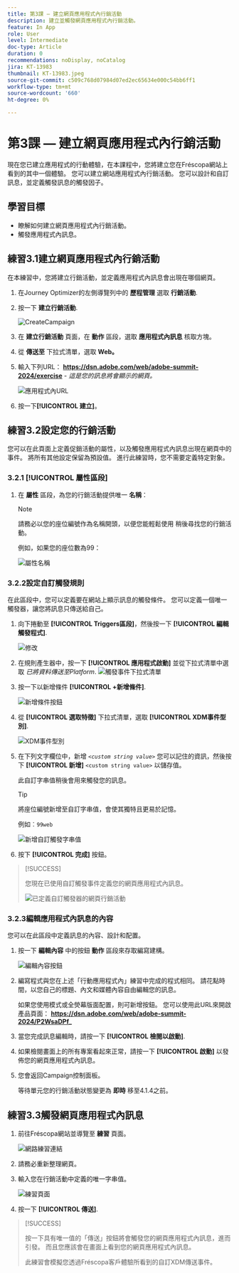 ```yaml
---
title: 第3課 — 建立網頁應用程式內行銷活動
description: 建立並觸發網頁應用程式內行銷活動。
feature: In App
role: User
level: Intermediate
doc-type: Article
duration: 0
recommendations: noDisplay, noCatalog
jira: KT-13983
thumbnail: KT-13983.jpeg
source-git-commit: c509c768d07984d07ed2ec65634e000c54bb6ff1
workflow-type: tm+mt
source-wordcount: '660'
ht-degree: 0%

---
```




# 第3課 — 建立網頁應用程式內行銷活動

現在您已建立應用程式的行動體驗，在本課程中，您將建立您在Fréscopa網站上看到的其中一個體驗。 您可以建立網站應用程式內行銷活動。 您可以設計和自訂訊息，並定義觸發訊息的觸發因子。

## 學習目標

* 瞭解如何建立網頁應用程式內行銷活動。
* 觸發應用程式內訊息。

## 練習3.1建立網頁應用程式內行銷活動

在本練習中，您將建立行銷活動，並定義應用程式內訊息會出現在哪個網頁。

1. 在Journey Optimizer的左側導覽列中的 **歷程管理** 選取 **行銷活動**.

1. 按一下 **建立行銷活動**.

   ![CreateCampaign](/help/summit/l820-lab-workbook/assets/4-1-create-campaign.png)

1. 在 **建立行銷活動** 頁面，在 **動作** 區段，選取 **應用程式內訊息** 核取方塊。

1. 從 **傳送至** 下拉式清單，選取 **Web。**

1. 輸入下列URL： **https://dsn.adobe.com/web/adobe-summit-2024/exercise** - *這是您的訊息將會顯示的網頁。*

   ![應用程式內URL](/help/summit/l820-lab-workbook/assets/4-1-1-in-app-url.png)

1. 按一下&#x200B;**[!UICONTROL 建立]**。

## 練習3.2設定您的行銷活動

您可以在此頁面上定義促銷活動的屬性，以及觸發應用程式內訊息出現在網頁中的事件。 將所有其他設定保留為預設值。 進行此練習時，您不需要定義特定對象。

### 3.2.1 [!UICONTROL 屬性區段]

1. 在 **屬性** 區段，為您的行銷活動提供唯一 **名稱**：

   >[!NOTE]
   > 請務必以您的座位編號作為名稱開頭，以便您能輕鬆使用
   > 稍後尋找您的行銷活動。
   > 
   > 例如，如果您的座位數為99： 
   >
   > ![屬性名稱](/help/summit/l820-lab-workbook/assets/4-1-2-properties-name.png)


### 3.2.2設定自訂觸發規則

在此區段中，您可以定義要在網站上顯示訊息的觸發條件。 您可以定義一個唯一觸發器，讓您將訊息只傳送給自己。

1. 向下捲動至 **[!UICONTROL Triggers區段]**，然後按一下 **[!UICONTROL 編輯觸發程式]**.

   ![修改](/help/summit/l820-lab-workbook/assets/3-2-1-2-edit-triggers.png)

1. 在規則產生器中，按一下 **[!UICONTROL 應用程式啟動]** 並從下拉式清單中選取  *已將資料傳送至Platform*.
   ![觸發事件下拉式清單](/help/summit/l820-lab-workbook/assets/trigger-drop-down-sent-to-platform.png)

1. 按一下以新增條件 **[!UICONTROL +新增條件]**.

   ![新增條件按鈕](/help/summit/l820-lab-workbook/assets/3-2-1-3-add-condition.png)

1. 從 **[!UICONTROL 選取特徵]** 下拉式清單，選取 **[!UICONTROL XDM事件型別]**.

   ![XDM事件型別](/help/summit/l820-lab-workbook/assets/4-1-2-dropdown-xdm-event.png)


1. 在下列文字欄位中，新增 *`<custom string value>`* 您可以記住的資訊，然後按下 **[!UICONTROL 新增]** `<custom string value>` 以儲存值。

   此自訂字串值稍後會用來觸發您的訊息。

   >[!TIP]
   > 將座位編號新增至自訂字串值，會使其獨特且更易於記憶。
   > 
   > 例如︰`99web`
   > 

   ![新增自訂觸發字串值](/help/summit/l820-lab-workbook/assets/4-1-2-add-custom-trigger-dropdown.png)

1. 按下 **[!UICONTROL 完成]** 按鈕。

>[!SUCCESS]
>
>您現在已使用自訂觸發事件定義您的網頁應用程式內訊息。
>
>![已定義自訂觸發器的網頁行銷活動](/help/summit/l820-lab-workbook/assets/4-1-2-2-web-campaign-with-custom-trigger.png)


### 3.2.3編輯應用程式內訊息的內容

您可以在此區段中定義訊息的內容、設計和配置。

1. 按一下 **編輯內容** 中的按鈕 **動作** 區段來存取編寫建構。

   ![編輯內容按鈕](/help/summit/l820-lab-workbook/assets/3-1-3-1-edit-content-button.png)

1. 編寫程式與您在上述「行動應用程式內」練習中完成的程式相同。 請花點時間，以您自己的標題、內文和媒體內容自由編輯您的訊息。

   如果您使用模式或全熒幕版面配置，則可新增按鈕。 您可以使用此URL來開啟產品頁面： **https://dsn.adobe.com/web/adobe-summit-2024/P2WsaDPf_**

1. 當您完成訊息編輯時，請按一下 **[!UICONTROL 檢閱以啟動]**.

1. 如果檢閱畫面上的所有專案看起來正常，請按一下 **[!UICONTROL 啟動]** 以發佈您的網頁應用程式內訊息。

1. 您會返回Campaign控制面板。

   等待單元您的行銷活動狀態變更為 **即時** 移至4.1.4之前。

## 練習3.3觸發網頁應用程式內訊息

1. 前往Fréscopa網站並導覽至 **練習** 頁面。

   ![網路練習連結](/help/summit/l820-lab-workbook/assets/4-2-frescopa-web-exercise-link.png)

1. 請務必重新整理網頁。

1. 輸入您在行銷活動中定義的唯一字串值。

   ![練習頁面](/help/summit/l820-lab-workbook/assets/4-2-exercise-page.png)

1. 按一下 **[!UICONTROL 傳送]**.

>[!SUCCESS]
>
>按一下具有唯一值的「傳送」按鈕將會觸發您的網頁應用程式內訊息，進而引發。 而且您應該會在畫面上看到您的網頁應用程式內訊息。
>
>此練習會模擬您透過Fréscopa客戶體驗所看到的自訂XDM傳送事件。
